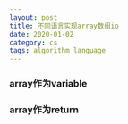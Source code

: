 ```yaml
---
layout: post
title: 不同语言实现array数组io
date: 2020-01-02
category: cs
tags: algorithm language
---
```

 
### array作为variable

### array作为return